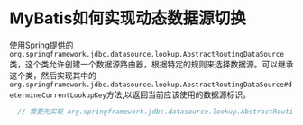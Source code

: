 # MyBatis如何实现动态数据源切换
使用Spring提供的`org.springframework.jdbc.datasource.lookup.AbstractRoutingDataSource`类，这个类允许创建一个数据源路由器，根据特定的规则来选择数据源。可以继承这个类，然后实现其中的`org.springframework.jdbc.datasource.lookup.AbstractRoutingDataSource#determineCurrentLookupKey`方法,以返回当前应该使用的数据源标识。
```java
  // 需要先实现 org.springframework.jdbc.datasource.lookup.AbstractRoutingDataSource 类，并创建数据源且注入到Spring中
```
